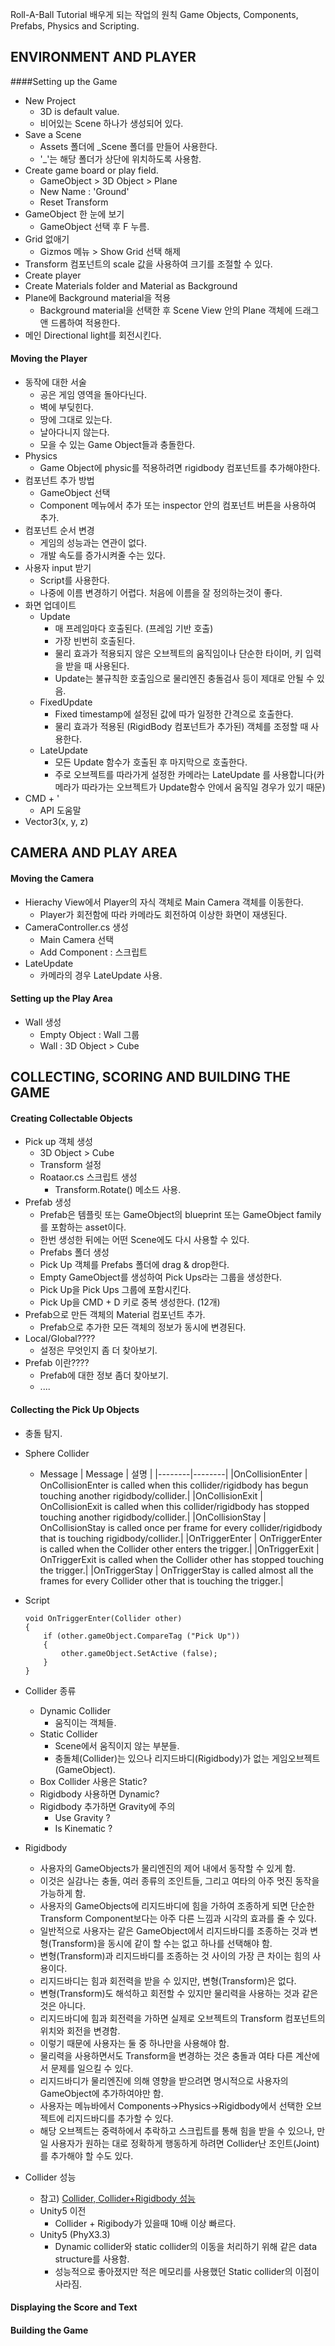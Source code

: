 Roll-A-Ball Tutorial
배우게 되는 작업의 원칙
Game Objects, Components, Prefabs, Physics and Scripting.

## ENVIRONMENT AND PLAYER
####Setting up the Game
- New Project
    - 3D is default value.
    - 비어있는 Scene 하나가 생성되어 있다.
- Save a Scene
	- Assets 폴더에 _Scene 폴더를 만들어 사용한다.
	- '_'는 해당 폴더가 상단에 위치하도록 사용함.
- Create game board or play field.
	- GameObject > 3D Object > Plane
	- New Name : 'Ground'
	- Reset Transform
- GameObject 한 눈에 보기
	- GameObject 선택 후 F 누름.
- Grid 없애기
	- Gizmos 메뉴 > Show Grid 선택 해제
- Transform 컴포넌트의 scale 값을 사용하여 크기를 조절할 수 있다.
- Create player
- Create Materials folder and Material as Background
- Plane에 Background material을 적용
	- Background material을 선택한 후 Scene View 안의 Plane 객체에 드래그 앤 드롭하여 적용한다.
- 메인 Directional light를 회전시킨다.

#### Moving the Player
- 동작에 대한 서술
	- 공은 게임 영역을 돌아다닌다.
	- 벽에 부딪힌다.
	- 땅에 그대로 있는다.
	- 날아다니지 않는다.
	- 모을 수 있는 Game Object들과 충돌한다.
- Physics
	- Game Object에 physic를 적용하려면 rigidbody 컴포넌트를 추가해야한다.
- 컴포넌트 추가 방법
	- GameObject 선택
	- Component 메뉴에서 추가 또는 inspector 안의 컴포넌트 버튼을 사용하여 추가.
- 컴포넌트 순서 변경
	- 게임의 성능과는 연관이 없다.
	- 개발 속도를 증가시켜줄 수는 있다.
- 사용자 input 받기
	- Script를 사용한다.
	- 나중에 이름 변경하기 어렵다. 처음에 이름을 잘 정의하는것이 좋다.
- 화면 업데이트
	- Update
		- 매 프레임마다 호출된다. (프레임 기반 호출)
		- 가장 빈번히 호출된다.
		- 물리 효과가 적용되지 않은 오브젝트의 움직임이나 단순한 타이머, 키 입력을 받을 때 사용된다.
		- Update는 불규칙한 호출임으로 물리엔진 충돌검사 등이 제대로 안될 수 있음.
	- FixedUpdate
		- Fixed timestamp에 설정된 값에 따가 일정한 간격으로 호출한다.
		- 물리 효과가 적용된 (RigidBody 컴포넌트가 추가된) 객체를 조정할 때 사용한다.
	- LateUpdate
		- 모든 Update 함수가 호출된 후 마지막으로 호출한다.
		- 주로 오브젝트를 따라가게 설정한 카메라는 LateUpdate 를 사용합니다(카메라가 따라가는 오브젝트가 Update함수 안에서 움직일 경우가 있기 때문)
- CMD + '
	- API 도움말
- Vector3(x, y, z)

## CAMERA AND PLAY AREA
#### Moving the Camera
- Hierachy View에서 Player의 자식 객체로 Main Camera 객체를 이동한다.
	- Player가 회전함에 따라 카메라도 회전하여 이상한 화면이 재생된다.
- CameraController.cs 생성
	- Main Camera 선택
	- Add Component : 스크립트
- LateUpdate
	- 카메라의 경우 LateUpdate 사용.

#### Setting up the Play Area
- Wall 생성
	- Empty Object : Wall 그룹
	- Wall : 3D Object > Cube

## COLLECTING, SCORING AND BUILDING THE GAME
#### Creating Collectable Objects
- Pick up 객체 생성
	- 3D Object > Cube
	- Transform 설정
	- Roataor.cs 스크립트 생성
		- Transform.Rotate() 메소드 사용.
- Prefab 생성
	- Prefab은 템플릿 또는 GameObject의 blueprint 또는 GameObject family를 포함하는 asset이다.
	- 한번 생성한 뒤에는 어떤 Scene에도 다시 사용할 수 있다.
	- Prefabs 폴더 생성
	- Pick Up 객체를 Prefabs 폴더에 drag & drop한다.
	- Empty GameObject를 생성하여 Pick Ups라는 그룹을 생성한다.
	- Pick Up을 Pick Ups 그룹에 포함시킨다.
	- Pick Up을 CMD + D 키로 중복 생성한다. (12개)
- Prefab으로 만든 객체의 Material 컴포넌트 추가.
	- Prefab으로 추가한 모든 객체의 정보가 동시에 변경된다.
- Local/Global????
	- 설정은 무엇인지 좀 더 찾아보기.
- Prefab 이란????
	- Prefab에 대한 정보 좀더 찾아보기.
	- ....

#### Collecting the Pick Up Objects
- 충돌 탐지.
- Sphere Collider
	- Message
        | Message | 설명 |
        |--------|--------|
        |OnCollisionEnter | OnCollisionEnter is called when this collider/rigidbody has begun touching another rigidbody/collider.|
        |OnCollisionExit | OnCollisionExit is called when this collider/rigidbody has stopped touching another rigidbody/collider.|
        |OnCollisionStay | OnCollisionStay is called once per frame for every collider/rigidbody that is touching rigidbody/collider.|
        |OnTriggerEnter | OnTriggerEnter is called when the Collider other enters the trigger.|
        |OnTriggerExit | OnTriggerExit is called when the Collider other has stopped touching the trigger.|
        |OnTriggerStay | OnTriggerStay is called almost all the frames for every Collider other that is touching the trigger.|

- Script
	```
    void OnTriggerEnter(Collider other) 
    {
        if (other.gameObject.CompareTag ("Pick Up"))
        {
            other.gameObject.SetActive (false);
        }
    }
	```
- Collider 종류
	- Dynamic Collider
		- 움직이는 객체들.
	- Static Collider
		- Scene에서 움직이지 않는 부분들.
		- 충돌체(Collider)는 있으나 리지드바디(Rigidbody)가 없는 게임오브젝트(GameObject).
	- Box Collider 사용은 Static?
	- Rigidbody 사용하면 Dynamic?
	- Rigidbody 추가하면 Gravity에 주의
		- Use Gravity ?
		- Is Kinematic ?
- Rigidbody
	- 사용자의 GameObjects가 물리엔진의 제어 내에서 동작할 수 있게 함. 
	- 이것은 실감나는 충돌, 여러 종류의 조인트들, 그리고 여타의 아주 멋진 동작을 가능하게 함. 
	- 사용자의 GameObjects에 리지드바디에 힘을 가하여 조종하게 되면 단순한 Transform Component보다는 아주 다른 느낌과 시각의 효과를 줄 수 있다. 
	- 일반적으로 사용자는 같은 GameObject에서 리지드바디를 조종하는 것과 변형(Transform)을 동시에 같이 할 수는 없고 하나를 선택해야 함.
	- 변형(Transform)과 리지드바디를 조종하는 것 사이의 가장 큰 차이는 힘의 사용이다. 
	- 리지드바디는 힘과 회전력을 받을 수 있지만, 변형(Transform)은 없다.
	- 변형(Transform)도 해석하고 회전할 수 있지만 물리력을 사용하는 것과 같은 것은 아니다.
	- 리지드바디에 힘과 회전력을 가하면 실제로 오브젝트의 Transform 컴포넌트의 위치와 회전을 변경함. 
	- 이렇기 때문에 사용자는 둘 중 하나만을 사용해야 함. 
	- 물리력을 사용하면서도 Transform을 변경하는 것은 충돌과 여타 다른 계산에서 문제를 일으킬 수 있다.
	- 리지드바디가 물리엔진에 의해 영향을 받으려면 명시적으로 사용자의 GameObject에 추가하여야만 함. 
	- 사용자는 메뉴바에서 Components→Physics→Rigidbody에서 선택한 오브젝트에 리지드바디를 추가할 수 있다. 
	- 해당 오브젝트는 중력하에서 추락하고 스크립트를 통해 힘을 받을 수 있으나, 만일 사용자가 원하는 대로 정확하게 행동하게 하려면 Collider난 조인트(Joint)를 추가해야 할 수도 있다.
- Collider 성능
	- 참고) [Collider, Collider+Rigidbody 성능](http://blog.naver.com/PostView.nhn?blogId=sspsos74&logNo=220633287244&categoryNo=0&parentCategoryNo=34&viewDate=&currentPage=1&postListTopCurrentPage=1&from=postView&userTopListOpen=true&userTopListCount=5&userTopListManageOpen=false&userTopListCurrentPage=1)  
	- Unity5 이전
		- Collider + Rigibody가 있을때 10배 이상 빠르다.
    - Unity5 (PhyX3.3)
	    - Dynamic collider와 static collider의 이동을 처리하기 위해 같은 data structure를 사용함.
	    - 성능적으로 좋아졌지만 적은 메모리를 사용했던 Static collider의 이점이 사라짐.
	    
#### Displaying the Score and Text
#### Building the Game